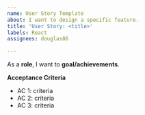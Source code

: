 ```yaml
---
name: User Story Template
about: I want to design a specific feature.
title: 'User Story: <title>'
labels: React
assignees: douglas86

---
```


As a **role**, I want to **goal/achievements**.

**Acceptance Criteria**

- AC 1: criteria
- AC 2: criteria
- AC 3: criteria
